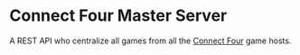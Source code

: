 # Connect Four Master Server

A REST API who centralize all games from all the [Connect Four](https://github.com/EpocDotFr/connectfour) game hosts.
